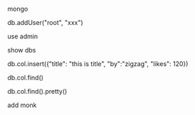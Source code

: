 mongo

db.addUser("root", "xxx")

use admin

show dbs

db.col.insert({"title": "this is title", "by":"zigzag", "likes": 120})

db.col.find()

db.col.find().pretty() 

add monk